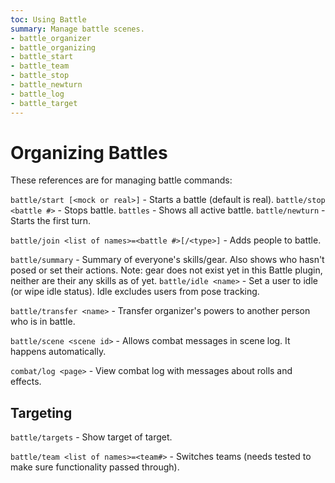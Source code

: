 ```yaml
---
toc: Using Battle
summary: Manage battle scenes.
- battle_organizer
- battle_organizing
- battle_start
- battle_team
- battle_stop
- battle_newturn
- battle_log
- battle_target
---
```


# Organizing Battles

These references are for managing battle commands:

`battle/start [<mock or real>]` - Starts a battle (default is real).
`battle/stop <battle #>` - Stops battle.
`battles` - Shows all active battle.
`battle/newturn` - Starts the first turn.

`battle/join <list of names>=<battle #>[/<type>]` - Adds people to battle.

`battle/summary` - Summary of everyone's skills/gear. Also shows who hasn't posed or set their actions. Note: gear does not exist yet in this Battle plugin, neither are their any skills as of yet.
`battle/idle <name>` - Set a user to idle (or wipe idle status). Idle excludes users from pose tracking.

`battle/transfer <name>` - Transfer organizer's powers to another person who is in battle.

`battle/scene <scene id>` - Allows combat messages in scene log. It happens automatically.

`combat/log <page>` - View combat log with messages about rolls and effects.

## Targeting

`battle/targets` - Show target of target.

`battle/team <list of names>=<team#>` - Switches teams (needs tested to make sure functionality passed through).
